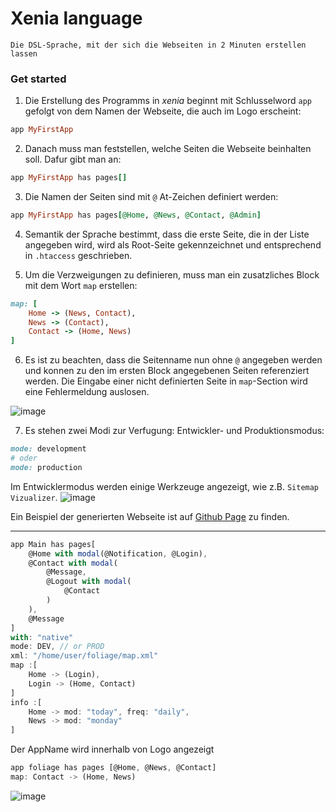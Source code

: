 # Xenia language

```
Die DSL-Sprache, mit der sich die Webseiten in 2 Minuten erstellen lassen
```

### Get started

1. Die Erstellung des Programms in *xenia* beginnt mit Schlusselword `app` gefolgt von dem Namen der Webseite, die auch im Logo erscheint:

```ruby
app MyFirstApp
```

2. Danach muss man feststellen, welche Seiten die Webseite beinhalten soll. Dafur gibt man an:

```ruby
app MyFirstApp has pages[]
```

3. Die Namen der Seiten sind mit `@` At-Zeichen definiert werden:

```ruby
app MyFirstApp has pages[@Home, @News, @Contact, @Admin]
```

4. Semantik der Sprache bestimmt, dass die erste Seite, die in der Liste angegeben wird, wird als Root-Seite gekennzeichnet und entsprechend in `.htaccess` geschrieben.

5. Um die Verzweigungen zu definieren, muss man ein zusatzliches Block mit dem Wort `map` erstellen:

```ruby
map: [
	Home -> (News, Contact),
	News -> (Contact),
	Contact -> (Home, News)
]
```

6. Es ist zu beachten, dass die Seitenname nun ohne `@` angegeben werden und konnen zu den im ersten Block angegebenen Seiten referenziert werden. Die Eingabe einer nicht definierten Seite in `map`-Section wird eine Fehlermeldung auslosen.

![image](https://user-images.githubusercontent.com/30366483/65834656-8e073e80-e2dd-11e9-939d-fbd5a94b03d0.PNG)

7. Es stehen zwei Modi zur Verfugung: Entwickler- und Produktionsmodus:

```ruby
mode: development
# oder
mode: production
```
Im Entwicklermodus werden einige Werkzeuge angezeigt, wie z.B. `Sitemap Vizualizer`.
![image](https://user-images.githubusercontent.com/30366483/65917246-3cdb7580-e3d7-11e9-85ab-2699a3ef49b3.png)

Ein Beispiel der generierten Webseite ist auf [Github Page](https://rodchenk.github.io/xenia) zu finden.

***

```typescript
app Main has pages[
	@Home with modal(@Notification, @Login), 
	@Contact with modal(
		@Message, 
		@Logout with modal(
			@Contact
		)
	), 
	@Message
]
with: "native"
mode: DEV, // or PROD
xml: "/home/user/foliage/map.xml"
map :[
	Home -> (Login),
	Login -> (Home, Contact)
]
info :[
	Home -> mod: "today", freq: "daily",
	News -> mod: "monday"
]
```
Der AppName wird innerhalb von Logo angezeigt
```typescript
app foliage has pages [@Home, @News, @Contact]
map: Contact -> (Home, News)
```
![image](https://user-images.githubusercontent.com/30366483/65375895-5889a200-dc9a-11e9-89f1-4f194d310626.png)
